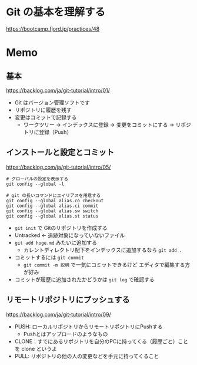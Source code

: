 # Git の基本を理解する

https://bootcamp.fjord.jp/practices/48

# Memo

## 基本

https://backlog.com/ja/git-tutorial/intro/01/

* Git はバージョン管理ソフトです
* リポジトリに履歴を残す
* 変更はコミットで記録する
  * ワークツリー -> インデックスに登録 -> 変更をコミットにする -> リポジトリに登録（Push）

## インストールと設定とコミット

https://backlog.com/ja/git-tutorial/intro/05/

```
# グローバルの設定を表示する
git config --global -l
```

```
# git の長いコマンドにエイリアスを用意する
git config --global alias.co checkout
git config --global alias.ci commit
git config --global alias.sw switch
git config --global alias.st status
```

* `git init` で Gitのリポジトリを作成する
* Untracked <- 追跡対象になっていないファイル
* `git add hoge.md` みたいに追加する
  * カレントディレクトリ配下をインデックスに追加するなら `git add .`
* コミットするには `git commit`
  * `git commit -m 説明` で一気にコミットできるけど エディタで編集する方が好み
* コミットが履歴に追加されたかどうかは `git log` で確認する

## リモートリポジトリにプッシュする

https://backlog.com/ja/git-tutorial/intro/09/

* PUSH: ローカルリポジトリからリモートリポジトリにPushする
  * Pushとはアップロードのようなもの
* CLONE：すでにあるリポジトリを自分のPCに持ってくる（履歴ごと）ことを clone というよ
* PULL: リポジトリの他の人の変更などを手元に持ってくること

